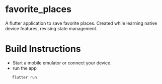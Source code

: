 # favorite_places

A flutter application to save favorite places.
Created while learning native device features, revising state management.

# Build Instructions
- Start a mobile emulator or connect your device.
- run the app <br>
```sh
   flutter run
```